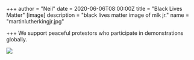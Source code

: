 +++
author = "Neil"
date = 2020-06-06T08:00:00Z
title = "Black Lives Matter"
[image]
description = "black lives matter image of mlk jr."
name = "martinlutherkingjr.jpg"

+++
We support peaceful protestors who participate in demonstrations globally.

![](/images/stopkillingblackpeople.jpg)